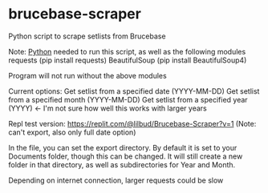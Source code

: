 # brucebase-scraper
Python script to scrape setlists from Brucebase

Note: [Python](https://www.python.org/downloads/) needed to run this script, as well as the following modules
  requests (pip install requests)
  BeautifulSoup (pip install BeautifulSoup4)
  
Program will not run without the above modules

Current options:
  Get setlist from a specified date (YYYY-MM-DD)
  Get setlist from a specified month (YYYY-MM-DD)
  Get setlist from a specified year (YYYY) <- I'm not sure how well this works with larger years
  
Repl test version: https://replit.com/@lilbud/Brucebase-Scraper?v=1
(Note: can't export, also only full date option)

In the file, you can set the export directory. By default it is set to your Documents folder, though this can be changed. It will still create a new folder in that directory, as well as subdirectories for Year and Month.

Depending on internet connection, larger requests could be slow
